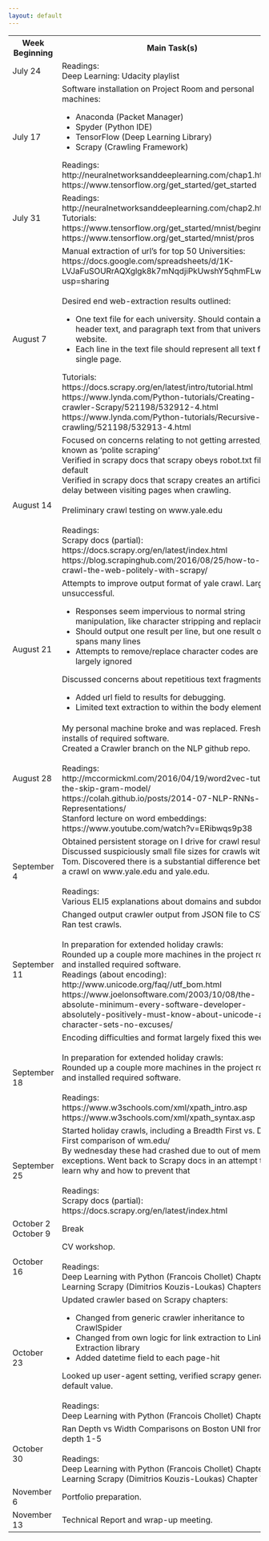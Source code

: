 ```yaml
---
layout: default
---
```


<table>
  <tbody>
    <tr>
      <th>Week Beginning</th>
      <th>Main Task(s)</th>
    </tr>
    <tr>
      <td>July 24</td>
      <td>Readings: <br> 
          Deep Learning: Udacity playlist</td>
    </tr>
    <tr>
      <td>July 17</td>
      <td>Software installation on Project Room and personal machines:
        <ul>
          <li>Anaconda (Packet Manager)</li>
          <li>Spyder (Python IDE)</li>
          <li>TensorFlow (Deep Learning Library)</li>
          <li>Scrapy (Crawling Framework)</li>
        </ul>
        Readings:<br> 
          http://neuralnetworksanddeeplearning.com/chap1.html<br>
          https://www.tensorflow.org/get_started/get_started
      </td>
    </tr>
    <tr>
      <td>July 31</td>
      <td>
        Readings:<br> 
          http://neuralnetworksanddeeplearning.com/chap2.html<br>
         Tutorials: <br>
          https://www.tensorflow.org/get_started/mnist/beginners<br>
          https://www.tensorflow.org/get_started/mnist/pros<br>
      </td>
    </tr>
    <tr>
      <td>August 7</td>
      <td>
        Manual extraction of url’s for top 50 Universities:<br>
        https://docs.google.com/spreadsheets/d/1K-LVJaFuSOURrAQXglgk8k7mNqdjiPkUwshY5qhmFLw/edit?usp=sharing <br><br>
        Desired end web-extraction results outlined:<br>
        <ul>
          <li>One text file for each university. Should contain all header text, and paragraph text from that university’s website.</li>
          <li>Each line in the text file should represent all text from a single page.</li>
        </ul>
        Tutorials:<br>
          https://docs.scrapy.org/en/latest/intro/tutorial.html<br>
          https://www.lynda.com/Python-tutorials/Creating-crawler-Scrapy/521198/532912-4.html<br>
          https://www.lynda.com/Python-tutorials/Recursive-crawling/521198/532913-4.html<br>
      </td>
    </tr>
    <tr>
      <td>August 14</td>
      <td>
        Focused on concerns relating to not getting arrested, also known as ‘polite scraping’<br>
        Verified in scrapy docs that scrapy obeys robot.txt files by default<br>
        Verified in scrapy docs that scrapy creates an artificial delay between visiting pages when crawling.<br><br>
        Preliminary crawl testing on www.yale.edu<br><br>
        Readings:<br> 
          Scrapy docs (partial): https://docs.scrapy.org/en/latest/index.html<br>
          https://blog.scrapinghub.com/2016/08/25/how-to-crawl-the-web-politely-with-scrapy/<br>
      </td>
    </tr>
    <tr>
      <td>August 21</td>
      <td>
        Attempts to improve output format of yale crawl. Largely unsuccessful. <br>
        <ul>
          <li>Responses seem impervious to normal string manipulation, like character stripping and replacing</li>
          <li>Should output one result per line, but one result often spans many lines</li>
          <li>Attempts to remove/replace character codes are largely ignored</li>
        </ul>
       Discussed concerns about repetitious text fragments.<br>
       <ul>
        <li>Added url field to results for debugging. </li>
        <li>Limited text extraction to within the body element only</li>
       </ul>
      </td>
    </tr>
    <tr>
      <td>August 28</td>
      <td>
        My personal machine broke and was replaced. Fresh installs of required software.<br>
        Created a Crawler branch on the NLP github repo.<br><br>
        Readings:<br> 
          http://mccormickml.com/2016/04/19/word2vec-tutorial-the-skip-gram-model/ <br>
          https://colah.github.io/posts/2014-07-NLP-RNNs-Representations/ <br>
          Stanford lecture on word embeddings: https://www.youtube.com/watch?v=ERibwqs9p38 <br>
      </td>
    </tr>
    <tr>
      <td>September 4</td>
      <td>
        Obtained persistent storage on I drive for crawl results.<br>
        Discussed suspiciously small file sizes for crawls with Tom. Discovered there is a substantial difference between a crawl on www.yale.edu and yale.edu. <br><br>
        Readings:<br> 
          Various ELI5 explanations about domains and subdomains
      </td>
    </tr>
    <tr>
      <td>September 11</td>
      <td>
        Changed output crawler output from JSON file to CSV. Ran test crawls.<br><br>
        In preparation for extended holiday crawls:<br>
        Rounded up a couple more machines in the project room and installed required software. <br>
        Readings (about encoding):<br> 
          http://www.unicode.org/faq//utf_bom.html <br>
          https://www.joelonsoftware.com/2003/10/08/the-absolute-minimum-every-software-developer-absolutely-positively-must-know-about-unicode-and-character-sets-no-excuses/
      </td>
    </tr>
    <tr>
      <td>September 18</td>
      <td>
        Encoding difficulties and format largely fixed this week.<br><br>
        In preparation for extended holiday crawls:<br>
        Rounded up a couple more machines in the project room and installed required software. <br><br>
        Readings:<br> 
        https://www.w3schools.com/xml/xpath_intro.asp <br>
        https://www.w3schools.com/xml/xpath_syntax.asp <br>
      </td>
    </tr>
     <tr>
      <td>September 25</td>
      <td>
        Started holiday crawls, including a Breadth First vs. Deep First comparison of wm.edu/<br>
        By wednesday these had crashed due to out of memory exceptions. Went back to Scrapy docs in an attempt to learn why and how to prevent that<br><br>
        Readings:<br> 
        Scrapy docs (partial): https://docs.scrapy.org/en/latest/index.html
      </td>
    </tr>
    <tr>
      <td>October 2<br>October 9</td>
      <td>
          Break
      </td>
    </tr>
    <tr>
      <td>October 16</td>
      <td>
          CV workshop.<br><br>
          Readings:<br>
          Deep Learning with Python (Francois Chollet) Chapter 1<br>
          Learning Scrapy (Dimitrios Kouzis-Loukas) Chapters 1-3
      </td>
    </tr>
    <tr>
      <td>October 23</td>
      <td>
          Updated crawler based on Scrapy chapters:
          <ul>
            <li>Changed from generic crawler inheritance to CrawlSpider </li>
            <li>Changed from own logic for link extraction to Link Extraction library</li>
            <li>Added datetime field to each page-hit</li>
          </ul>
          Looked up user-agent setting, verified scrapy generates a default value.<br><br>
          Readings:<br>
          Deep Learning with Python (Francois Chollet) Chapter 2
      </td>
    </tr>
    <tr>
      <td>October 30</td>
      <td>
          Ran Depth vs Width Comparisons on Boston UNI from depth 1-5<br><br>
          Readings:<br>
          Deep Learning with Python (Francois Chollet) Chapter 3<br>
          Learning Scrapy (Dimitrios Kouzis-Loukas) Chapter 7
      </td>
    </tr>
    <tr>
      <td>November 6</td>
      <td>
        Portfolio preparation.
      </td>
    </tr>
    <tr>
      <td>November 13</td>
      <td>
        Technical Report and wrap-up meeting.
      </td>
    </tr>
    

  </tbody>
</table>

